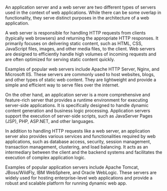 An application server and a web server are two different types of servers used in the context of web applications. While there can be some overlap in functionality, they serve distinct purposes in the architecture of a web application.

A web server is responsible for handling HTTP requests from clients (typically web browsers) and returning the appropriate HTTP responses. It primarily focuses on delivering static content, such as HTML, CSS, JavaScript files, images, and other media files, to the client. Web servers are designed to efficiently handle high volumes of incoming requests and are often optimized for serving static content quickly.

Examples of popular web servers include Apache HTTP Server, Nginx, and Microsoft IIS. These servers are commonly used to host websites, blogs, and other types of static web content. They are lightweight and provide a simple and efficient way to serve files over the internet.

On the other hand, an application server is a more comprehensive and feature-rich server that provides a runtime environment for executing server-side applications. It is specifically designed to handle dynamic content generation and business logic processing. Application servers support the execution of server-side scripts, such as JavaServer Pages (JSP), PHP, ASP.NET, and other languages.

In addition to handling HTTP requests like a web server, an application server also provides various services and functionalities required by web applications, such as database access, security, session management, transaction management, clustering, and load balancing. It acts as an intermediary between the client and the backend systems and facilitates the execution of complex application logic.

Examples of popular application servers include Apache Tomcat, JBoss/WildFly, IBM WebSphere, and Oracle WebLogic. These servers are widely used for hosting enterprise-level web applications and provide a robust and scalable platform for running dynamic web app.
